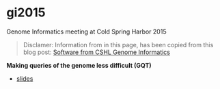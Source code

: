 # gi2015
 Genome Informatics meeting at Cold Spring Harbor 2015
 
 > Disclamer: Information from in this page, has been copied from this blog post: [Software from CSHL Genome Informatics](http://www.gettinggeneticsdone.com/2015/11/software-from-cshl-genome-informatics.html)
 
**Making queries of the genome less difficult (GQT)**

- [slides](https://speakerdeck.com/arq5x/making-queries-of-the-genome-less-difficult)
